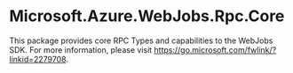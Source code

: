 ﻿# Microsoft.Azure.WebJobs.Rpc.Core

This package provides core RPC Types and capabilities to the WebJobs SDK. For more information, please visit https://go.microsoft.com/fwlink/?linkid=2279708.